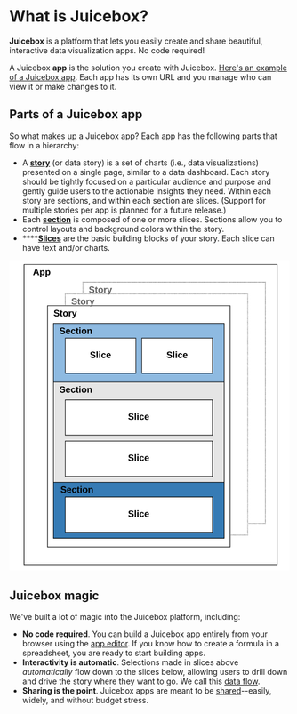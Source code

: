 # What is Juicebox?

**Juicebox** is a platform that lets you easily create and share beautiful, interactive data visualization apps. No code required!

A Juicebox **app** is the solution you create with Juicebox. [Here's an example of a Juicebox app](example-app-world-happiness.md). Each app has its own URL and you manage who can view it or make changes to it.

## Parts of a Juicebox app

So what makes up a Juicebox app? Each app has the following parts that flow in a hierarchy:

* A [**story**](../authoring-apps/story-designer/#what-is-a-story) \(or data story\) is a set of charts \(i.e., data visualizations\) presented on a single page, similar to a data dashboard. Each story should be tightly focused on a particular audience and purpose and gently guide users to the actionable insights they need. Within each story are sections, and within each section are slices. \(Support for multiple stories per app is planned for a future release.\)
* Each [**section**](../authoring-apps/story-designer/sections.md) is composed of one or more slices. Sections allow you to control layouts and background colors within the story.
* \*\*\*\*[**Slices**](../authoring-apps/story-designer/slices/) are the basic building blocks of your story. Each slice can have text and/or charts. 

![Parts of a Juicebox app](../.gitbook/assets/image%20%2811%29.png)

## Juicebox magic

We've built a lot of magic into the Juicebox platform, including:

* **No code required**. You can build a Juicebox app entirely from your browser using the [app editor](../authoring-apps/creating-and-editing.md#edit-an-app). If you know how to create a formula in a spreadsheet, you are ready to start building apps. 
* **Interactivity is automatic**. Selections made in slices above _automatically_ flow down to the slices below, allowing users to drill down and drive the story where they want to go. We call this [data flow](../viewing-apps/data-flow.md).
* **Sharing is the point**. Juicebox apps are meant to be [shared](../authoring-apps/publish-and-share/sharing-and-access-controls.md)--easily, widely, and without budget stress.

